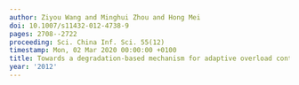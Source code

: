 ```yaml
---
author: Ziyou Wang and Minghui Zhou and Hong Mei
doi: 10.1007/s11432-012-4738-9
pages: 2708--2722
proceeding: Sci. China Inf. Sci. 55(12)
timestamp: Mon, 02 Mar 2020 00:00:00 +0100
title: Towards a degradation-based mechanism for adaptive overload control
year: '2012'
---
```

